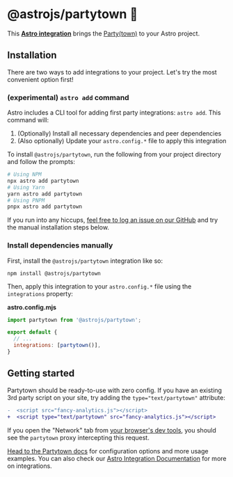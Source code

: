 # @astrojs/partytown 🎉

This **[Astro integration][astro-integration]** brings the [Party(town)](https://partytown.builder.io/) to your Astro project.

## Installation

There are two ways to add integrations to your project. Let's try the most convenient option first!

### (experimental) `astro add` command

Astro includes a CLI tool for adding first party integrations: `astro add`. This command will:
1. (Optionally) Install all necessary dependencies and peer dependencies
2. (Also optionally) Update your `astro.config.*` file to apply this integration

To install `@astrojs/partytown`, run the following from your project directory and follow the prompts:

```sh
# Using NPM
npx astro add partytown
# Using Yarn
yarn astro add partytown
# Using PNPM
pnpx astro add partytown
```

If you run into any hiccups, [feel free to log an issue on our GitHub](https://github.com/withastro/astro/issues) and try the manual installation steps below.

### Install dependencies manually

First, install the `@astrojs/partytown` integration like so:

```
npm install @astrojs/partytown
```

Then, apply this integration to your `astro.config.*` file using the `integrations` property:

__astro.config.mjs__

```js
import partytown from '@astrojs/partytown';

export default {
  // ...
  integrations: [partytown()],
}
```

## Getting started

Partytown should be ready-to-use with zero config. If you have an existing 3rd party script on your site, try adding the `type="text/partytown"` attribute:

```diff
-  <script src="fancy-analytics.js"></script>
+  <script type="text/partytown" src="fancy-analytics.js"></script>
```

If you open the "Network" tab from [your browser's dev tools](https://developer.chrome.com/docs/devtools/open/), you should see the `partytown` proxy intercepting this request.

[Head to the Partytown docs](https://partytown.builder.io/configuration) for configuration options and more usage examples. You can also check our [Astro Integration Documentation][astro-integration] for more on integrations.

[astro-integration]: https://docs.astro.build/en/guides/integrations-guide/
[astro-ui-frameworks]: https://docs.astro.build/en/core-concepts/framework-components/#using-framework-components
